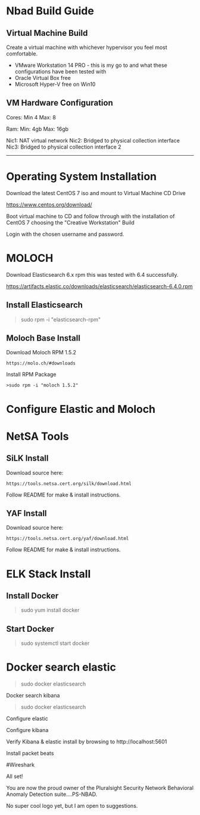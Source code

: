 # Nbad Build Guide

## Virtual Machine Build

Create a virtual machine with whichever hypervisor you feel most comfortable.

- VMware Workstation 14 PRO - this is my go to and what these configurations have been tested with
- Oracle Virtual Box free
- Microsoft Hyper-V free on Win10

VM Hardware Configuration
--------------------------------------------------
Cores:
Min 4
Max: 8

Ram:
Min: 4gb
Max: 16gb

Nic1: NAT virtual network
Nic2: Bridged to physical collection interface
Nic3: Bridged to physical collection interface 2

---------------------------------------------------

# Operating System Installation

Download the latest CentOS 7 iso and mount to Virtual Machine CD Drive

https://www.centos.org/download/

Boot virtual machine to CD and follow through with the installation of CentOS 7 choosing the "Creative Workstation" Build

Login with the chosen username and password.

# MOLOCH

Download Elasticsearch 6.x rpm this was tested with 6.4 successfully.

  https://artifacts.elastic.co/downloads/elasticsearch/elasticsearch-6.4.0.rpm

## Install Elasticsearch

  >sudo rpm -i "elasticsearch-rpm"

## Moloch Base Install

  Download Moloch RPM 1.5.2

    https://molo.ch/#downloads

  Install RPM Package

    >sudo rpm -i "moloch 1.5.2"

# Configure Elastic and Moloch

>
  
# NetSA Tools




## SiLK Install
  Download source here:

    https://tools.netsa.cert.org/silk/download.html
  
  Follow README for make & install instructions.


## YAF Install

Download source here:

    https://tools.netsa.cert.org/yaf/download.html
  
  Follow README for make & install instructions.


# ELK Stack Install

## Install Docker
  >sudo yum install docker

## Start Docker
  >sudo systemctl start docker

# Docker search elastic
  >sudo docker elasticsearch

Docker search kibana
  >sudo docker elasticsearch

Configure elastic
  

Configure kibana


Verify Kibana & elastic install by browsing to http://localhost:5601


Install packet beats


#Wireshark



All set!

You are now the proud owner of the Pluralsight Security Network Behavioral Anomaly Detection suite....PS-NBAD.

No super cool logo yet, but I am open to suggestions.
